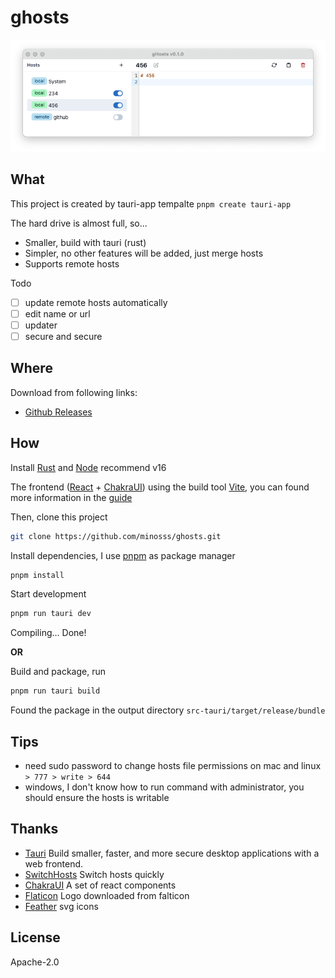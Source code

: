 # ghosts

![screenshot](/screenshot.png)

## What

This project is created by tauri-app tempalte `pnpm create tauri-app`

The hard drive is almost full, so...

- Smaller, build with tauri (rust)
- Simpler, no other features will be added, just merge hosts
- Supports remote hosts

Todo

- [ ] update remote hosts automatically
- [ ] edit name or url
- [ ] updater
- [ ] secure and secure

## Where

Download from following links:

- [Github Releases](https://github.com/minosss/ghosts/releases/)

## How

Install [Rust](https://www.rust-lang.org) and [Node](https://www.nodejs.org) recommend v16

The frontend ([React](https://github.com/facebook/react) + [ChakraUI](https://github.com/chakra-ui/chakra-ui)) using the build tool [Vite](https://vitejs.dev), you can found more information in the [guide](https://vitejs.dev/guide/)

Then, clone this project

```sh
git clone https://github.com/minosss/ghosts.git
```

Install dependencies, I use [pnpm](https://pnpm.io) as package manager

```sh
pnpm install
```

Start development

```sh
pnpm run tauri dev
```

Compiling... Done!

**OR**

Build and package, run

```sh
pnpm run tauri build
```

Found the package in the output directory `src-tauri/target/release/bundle`

## Tips

- need sudo password to change hosts file permissions on mac and linux `> 777 > write > 644`
- windows, I don't know how to run command with administrator, you should ensure the hosts is writable

## Thanks

- [Tauri](https://github.com/tauri-apps/tauri) Build smaller, faster, and more secure desktop applications with a web frontend. 
- [SwitchHosts](https://github.com/oldj/SwitchHosts) Switch hosts quickly
- [ChakraUI](https://github.com/chakra-ui/chakra-ui) A set of react components
- [Flaticon](https://www.flaticon.com/free-icons/consolidation) Logo downloaded from falticon
- [Feather](https://feathericons.com/) svg icons

## License

Apache-2.0
